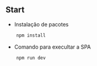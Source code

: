 ## Start

- Instalação de pacotes

```bash
    npm install
```

- Comando para execultar a SPA

```bash
    npm run dev
```

